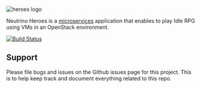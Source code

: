 ![heroes logo](https://raw.githubusercontent.com/VxRackNeutrino/Hero/develop/documentation/images/heroes.png)

Neutrino Heroes is a [microservices](http://en.wikipedia.org/wiki/Microservices) application that enables to play Idle RPG using VMs in an OpenStack environment.

[![Build Status](https://travis-ci.org/VxRackNeutrino/Hero.svg?branch=develop)](https://travis-ci.org/VxRackNeutrino/Hero)

## Support

Please file bugs and issues on the Github issues page for this project. This is to help keep track and document everything related to this repo.
